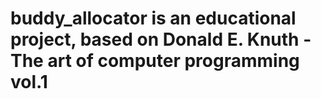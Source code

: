 # buddy_allocator is an educational project, based on Donald E. Knuth - The art of computer programming vol.1
